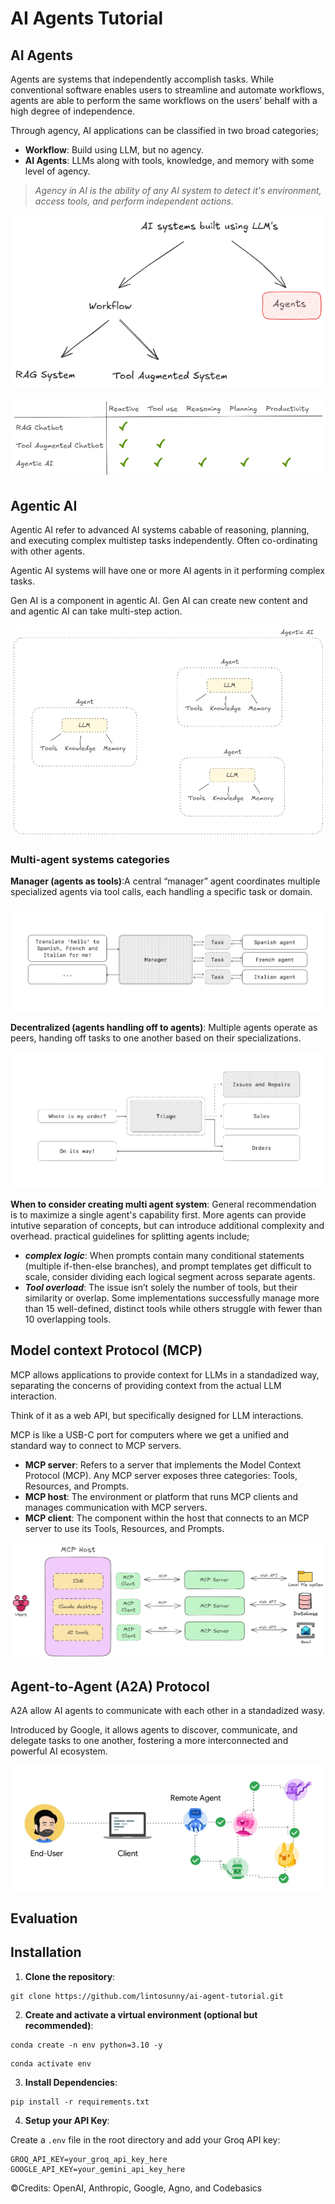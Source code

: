 # AI Agents Tutorial
## AI Agents
Agents are systems that independently accomplish tasks. While conventional software enables users to streamline and automate workflows, agents are able to perform the same workflows on the users’ behalf with a high degree of independence.

Through agency, AI applications can be classified in two broad categories;
* **Workflow**: Build using LLM, but no agency.
* **AI Agents**: LLMs along with tools, knowledge, and memory with some level of agency.

>*Agency in AI is the ability of any AI system to detect it's environment, access tools, and perform independent actions.*

![ai_systems](images/ai_systems.png)

![ai_system_features](images/ai_system_features.png)

## Agentic AI
Agentic AI refer to advanced AI systems cabable of reasoning, planning, and executing complex multistep tasks independently. Often co-ordinating with other agents.

Agentic AI systems will have one or more AI agents in it performing complex tasks.

Gen AI is a component in agentic AI. Gen AI can create new content and and agentic AI can take multi-step action.

![agentic_ai](images/agentic_ai.png)

### Multi-agent systems categories
**Manager (agents as tools)**:A central “manager” agent coordinates multiple specialized agents via tool calls, each handling a specific task or domain.

![multi_agent_manager](images/multi_agent_manager.png)

**Decentralized (agents handling off to agents)**: Multiple agents operate as peers, handing off tasks to one another based on their specializations.

![multi_agent_decentralized](images/multi_agent_decentralized.png)

**When to consider creating multi agent system**: General recommendation is to maximize a single agent's capability first. More agents can provide intutive separation of concepts, but can introduce additional complexity and overhead. practical guidelines for splitting agents include;
* ***complex logic***: When prompts contain many conditional statements (multiple if-then-else branches), and prompt templates get
difficult to scale, consider dividing each logical segment across separate agents.
* ***Tool overload***: The issue isn’t solely the number of tools, but their similarity or overlap. Some implementations successfully manage more than 15 well-defined, distinct tools while others struggle with fewer than 10 overlapping tools.

## Model context Protocol (MCP)
MCP allows applications to provide context for LLMs in a standadized way, separating the concerns of providing context from the actual LLM interaction.

Think of it as a web API, but specifically designed for LLM interactions.

MCP is like a USB-C port for computers where we get a unified and standard way to connect to MCP servers. 

* **MCP server**: Refers to a server that implements the Model Context Protocol (MCP). Any MCP server exposes three categories: Tools, Resources, and Prompts.
* **MCP host**: The environment or platform that runs MCP clients and manages communication with MCP servers.
* **MCP client**: The component within the host that connects to an MCP server to use its Tools, Resources, and Prompts.

![mcp](images/mcp.png)

## Agent-to-Agent (A2A) Protocol
A2A allow AI agents to communicate with each other in a standadized wasy.

Introduced by Google, it allows agents to discover, communicate, and delegate tasks to one another, fostering a more interconnected and powerful AI ecosystem.

![A2A](images/a2a.png)

## Evaluation




## Installation

1. **Clone the repository**:

```
git clone https://github.com/lintosunny/ai-agent-tutorial.git
```

2. **Create and activate a virtual environment (optional but recommended)**:

```
conda create -n env python=3.10 -y
```

```
conda activate env
```

3. **Install Dependencies**:

```
pip install -r requirements.txt
```

4. **Setup your API Key**:

Create a ```.env``` file in the root directory and add your Groq API key:

```
GROQ_API_KEY=your_groq_api_key_here
GOOGLE_API_KEY=your_gemini_api_key_here
```


©️Credits: OpenAI, Anthropic, Google, Agno, and Codebasics
